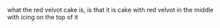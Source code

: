 what the red velvot cake is, is that it is cake with red velvot in the middle with icing on the top of it